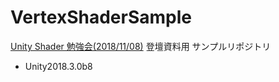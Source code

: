 # VertexShaderSample

[Unity Shader 勉強会(2018/11/08)](https://connpass.com/event/103300/) 登壇資料用 サンプルリポジトリ

- Unity2018.3.0b8
